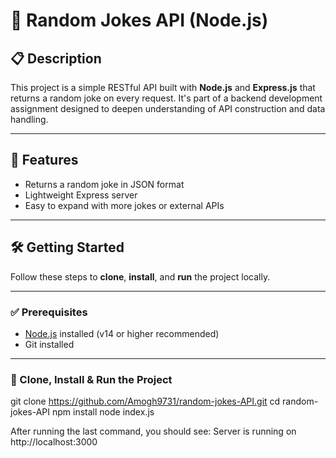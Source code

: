 # 🤣 Random Jokes API (Node.js)

## 📋 Description

This project is a simple RESTful API built with **Node.js** and **Express.js** that returns a random joke on every request. It's part of a backend development assignment designed to deepen understanding of API construction and data handling.

---

## 🚀 Features

- Returns a random joke in JSON format  
- Lightweight Express server  
- Easy to expand with more jokes or external APIs

---

## 🛠️ Getting Started

Follow these steps to **clone**, **install**, and **run** the project locally.

---

### ✅ Prerequisites

- [Node.js](https://nodejs.org/) installed (v14 or higher recommended)  
- Git installed

---

### 📂 Clone, Install & Run the Project
git clone https://github.com/Amogh9731/random-jokes-API.git
cd random-jokes-API
npm install
node index.js

After running the last command, you should see:
Server is running on http://localhost:3000



